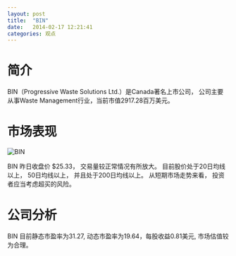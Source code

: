 ```yaml
---
layout: post
title:  "BIN"
date:   2014-02-17 12:21:41
categories: 观点
---
```


# 简介
BIN（Progressive Waste Solutions Ltd.）是Canada著名上市公司，
公司主要从事Waste Management行业，当前市值2917.28百万美元。

# 市场表现

![BIN](http://finviz.com/chart.ashx?t=BIN&ty=c&ta=1&p=d&s=l)

BIN 昨日收盘价 $25.33，
交易量较正常情况有所放大。
目前股价处于20日均线以上，
50日均线以上，
并且处于200日均线以上。
从短期市场走势来看，
投资者应当考虑超买的风险。

# 公司分析
BIN 目前静态市盈率为31.27, 动态市盈率为19.64，每股收益0.81美元,
市场估值较为合理。
